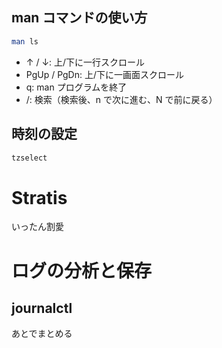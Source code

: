 ## man コマンドの使い方

```bash
man ls
```

- ↑ / ↓: 上/下に一行スクロール
- PgUp / PgDn: 上/下に一画面スクロール
- q: man プログラムを終了
- /: 検索（検索後、n で次に進む、N で前に戻る）

## 時刻の設定

```bash
tzselect
```

# Stratis

いったん割愛

# ログの分析と保存

## journalctl

あとでまとめる
